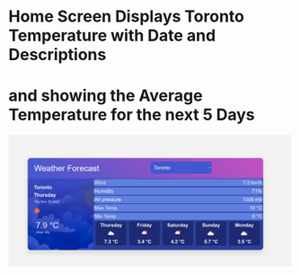 # Home Screen Displays Toronto Temperature with Date and Descriptions
# and showing the Average Temperature for the next 5 Days

![Screenshot](screenshots/Toronto.png)